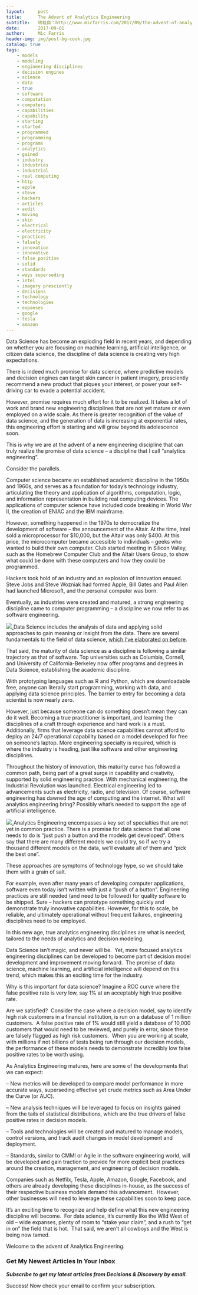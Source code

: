 ```yaml
---
layout:     post
title:      The Advent of Analytics Engineering
subtitle:   转载自：http://www.micfarris.com/2017/09/the-advent-of-analytics-engineering/
date:       2017-09-01
author:     Mic Farris
header-img: img/post-bg-cook.jpg
catalog: true
tags:
    - models
    - modeling
    - engineering disciplines
    - decision engines
    - science
    - data
    - true
    - software
    - computation
    - computers
    - capabilities
    - capability
    - starting
    - started
    - programmed
    - programming
    - programs
    - analytics
    - gained
    - industry
    - industries
    - industrial
    - real computing
    - http
    - apple
    - steve
    - hackers
    - articles
    - audit
    - moving
    - skin
    - electrical
    - electricity
    - practices
    - falsely
    - innovation
    - innovative
    - false positive
    - solid
    - standards
    - ways superseding
    - intel
    - imagery presciently
    - decisions
    - technology
    - technologies
    - expanses
    - google
    - tesla
    - amazon
---
```


Data Science has become an exploding field in recent years, and depending on whether you are focusing on machine learning, artificial intelligence, or citizen data science, the discipline of data science is creating very high expectations.

There is indeed much promise for data science, where predictive models and decision engines can target skin cancer in patient imagery, presciently recommend a new product that piques your interest, or power your self-driving car to evade a potential accident.

However, promise requires much effort for it to be realized. It takes a lot of work and brand new engineering disciplines that are not yet mature or even employed on a wide scale. As there is greater recognition of the value of data science, and the generation of data is increasing at exponential rates, this engineering effort is starting and will grow beyond its adolescence soon.

This is why we are at the advent of a new engineering discipline that can truly realize the promise of data science – a discipline that I call “analytics engineering”.




Consider the parallels.

Computer science became an established academic discipline in the 1950s and 1960s, and serves as a foundation for today’s technology industry, articulating the theory and application of algorithms, computation, logic, and information representation in building real computing devices. The applications of computer science have included code breaking in World War II, the creation of ENIAC and the IBM mainframe.

However, something happened in the 1970s to democratize the development of software – the announcement of the Altair. At the time, Intel sold a microprocessor for $10,000, but the Altair was only $400. At this price, the microcomputer became accessible to individuals – geeks who wanted to build their own computer. Club started meeting in Silicon Valley, such as the Homebrew Computer Club and the Altair Users Group, to show what could be done with these computers and how they could be programmed.

Hackers took hold of an industry and an explosion of innovation ensued. Steve Jobs and Steve Wozniak had formed Apple, Bill Gates and Paul Allen had launched Microsoft, and the personal computer was born.

Eventually, as industries were created and matured, a strong engineering discipline came to computer programming – a discipline we now refer to as software engineering.

[![](http://www.micfarris.com/wp-content/uploads/2017/09/Analytics-Engineering-1a.jpg)
](http://www.micfarris.com/analytics-engineering-1a)Data Science includes the analysis of data and applying solid approaches to gain meaning or insight from the data. There are several fundamentals to the field of data science, [which I’ve elaborated on before](http://www.micfarris.com/2014/10/the-fundamentals-of-data-science).

That said, the maturity of data science as a discipline is following a similar trajectory as that of software. Top universities such as Columbia, Cornell, and University of California-Berkeley now offer programs and degrees in Data Science, establishing the academic discipline.

With prototyping languages such as R and Python, which are downloadable free, anyone can literally start programming, working with data, and applying data science principles. The barrier to entry for becoming a data scientist is now nearly zero.

However, just because someone can do something doesn’t mean they can do it well. Becoming a true practitioner is important, and learning the disciplines of a craft through experience and hard work is a must. Additionally, firms that leverage data science capabilities cannot afford to deploy an 24/7 operational capability based on a model developed for free on someone’s laptop. More engineering specialty is required, which is where the industry is heading, just like software and other engineering disciplines.

Throughout the history of innovation, this maturity curve has followed a common path, being part of a great surge in capability and creativity, supported by solid engineering practice. With mechanical engineering, the Industrial Revolution was launched. Electrical engineering led to advancements such as electricity, radio, and television. Of course, software engineering has dawned the age of computing and the internet. What will analytics engineering bring? Possibly what’s needed to support the age of artificial intelligence.

[![](http://www.micfarris.com/wp-content/uploads/2017/09/Analytics-Engineering-2a.jpg)
](http://www.micfarris.com/analytics-engineering-2a)Analytics Engineering encompasses a key set of specialties that are not yet in common practice. There is a promise for data science that all one needs to do is “just push a button and the models get developed”. Others say that there are many different models we could try, so if we try a thousand different models on the data, we’ll evaluate all of them and “pick the best one”.

These approaches are symptoms of technology hype, so we should take them with a grain of salt.

For example, even after many years of developing computer applications, software even today isn’t written with just a “push of a button”. Engineering practices are still needed (and need to be followed) for quality software to be shipped. Sure – hackers can prototype something quickly and demonstrate truly innovative capabilities. However, for this to scale, be reliable, and ultimately operational without frequent failures, engineering disciplines need to be employed.

In this new age, true analytics engineering disciplines are what is needed, tailored to the needs of analytics and decision modeling.

Data Science isn’t magic, and never will be.  Yet, more focused analytics engineering disciplines can be developed to become part of decision model development and improvement moving forward.  The promise of data science, machine learning, and artificial intelligence will depend on this trend, which makes this an exciting time for the industry.

Why is this important for data science? Imagine a ROC curve where the false positive rate is very low, say 1% at an acceptably high true positive rate.

Are we satisfied?  Consider the case where a decision model, say to identify high risk customers in a financial institution, is run on a database of 1 million customers.  A false positive rate of 1% would still yield a database of 10,000 customers that would need to be reviewed, and purely in error, since these are falsely flagged as high risk customers.  When you are working at scale, with millions if not billions of tests being run through our decision models, the performance of these models needs to demonstrate incredibly low false positive rates to be worth using.

As Analytics Engineering matures, here are some of the developments that we can expect:

– New metrics will be developed to compare model performance in more accurate ways, superseding effective yet crude metrics such as Area Under the Curve (or AUC).

– New analysis techniques will be leveraged to focus on insights gained from the tails of statistical distributions, which are the true drivers of false positive rates in decision models.

– Tools and technologies will be created and matured to manage models, control versions, and track audit changes in model development and deployment.

– Standards, similar to CMMI or Agile in the software engineering world, will be developed and gain traction to provide for more explicit best practices around the creation, management, and engineering of decision models.

Companies such as Netfilx, Tesla, Apple, Amazon, Google, Facebook, and others are already developing these disciplines in-house, as the success of their respective business models demand this advancement.  However, other businesses will need to leverage these capabilities soon to keep pace.

It’s an exciting time to recognize and help define what this new engineering discipline will become.  For data science, it’s currently like the Wild West of old – wide expanses, plenty of room to “stake your claim”, and a rush to “get in on” the field that is hot.  That said, we aren’t all cowboys and the West is being now tamed.

Welcome to the advent of Analytics Engineering.

### Get My Newest Articles In Your Inbox

***Subscribe to get my latest articles from Decisions & Discovery by email.***

Success! Now check your email to confirm your subscription.

